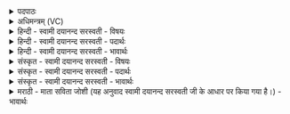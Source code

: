 <details><summary>पदपाठः</summary>

यु॒क्ष्व। हि। के॒शिना॑। हरी॒ऽइति॒ हरी॑। वृष॑णा। क॒क्ष्य॒प्रेति॑ कक्ष्य॒ऽप्रा। अथ॑। नः॒। इ॒न्द्र॒। सो॒मपा॒ इति॑ सोमऽपाः। गि॒राम्। उप॑श्रुति॒मित्युप॑ऽश्रुतिम्। च॒र॒। उ॒प॒या॒मगृ॑हीत॒ इत्यु॑पया॒मऽगृ॑हीतः। अ॒सि॒। इन्द्रा॑य। त्वा॒। षो॒ड॒शिने॑। ए॒षः। ते॒। योनिः॑। इन्द्रा॑य। त्वा॒। षो॒ड॒शिने॑। ३४।
</details>

<details><summary>अधिमन्त्रम् (VC)</summary>

- गृहपतिर्देवता
- मधुच्छन्दा ऋषिः
- विराड् आर्षी अनुष्टुप्
- गान्धारः
</details>

<details><summary>हिन्दी - स्वामी दयानन्द सरस्वती - विषयः</summary>

अब राजविषय में उक्त प्रकार से गृहाश्रम का धर्म अगले मन्त्र में कहा है ॥
</details>

<details><summary>हिन्दी - स्वामी दयानन्द सरस्वती - पदार्थः</summary>

पदार्थान्वयभाषाः -  हे (सोमपाः) ऐश्वर्य्य की रक्षा करने और (इन्द्र) शत्रुओं का विनाश करनेवाले ! तुम (केशिना) जिनके अच्छे-अच्छे बाल हैं, उन (वृषणा) बैल के समान बलवान् (कक्ष्यप्रा) अभीष्ट देश तक पहुँचानेवाले (हरी) यान के चलानेहारे घोड़ों को (रथे) रथ में (युक्ष्व) जोड़ो (अथ) इसके अनन्तर (नः) हम लोगों की (गिराम्) विनयपत्रों को (उपश्रुतिम्) प्रार्थना को (हि) चित्त देकर (चर) जानो। आप (उपयमागृहीतः) गृहाश्रम की सामग्री को ग्रहण किये हुए (असि) हैं, इस कारण (षोडशिने) सोलह कलाओं से परिपूर्ण (इन्द्राय) परमैश्वर्य्य के लिये (त्वा) तुझ को उपदेश करता हूँ कि जो (एषः) यह (ते) तेरा (योनिः) घर है, इस (षोडशिने) सोलह कलाओं से परिपूर्ण (इन्द्राय) परमैश्वर्य्य देनेवाले गृहाश्रम के लिये (त्वा) तुझे आज्ञा देता हूँ ॥३४॥
</details>

<details><summary>हिन्दी - स्वामी दयानन्द सरस्वती - भावार्थः</summary>

भावार्थभाषाः -  इस मन्त्र में पिछले मन्त्र से ‘रथम्’ यह पद अर्थ से आता है। प्रजा, सेना और सभा के मनुष्य सभाध्यक्ष से ऐसे कहें कि आपको शत्रुओं के विनाश और राज्य भर में न्याय रखने के लिये घोड़े आदि सेना के अङ्गों की अच्छी शिक्षा देकर आनन्दित और बलवाले रखने चाहियें, फिर हम लोगों के विनयपत्रों को सुनकर राज्य और ऐश्वर्य्य की भी रक्षा करनी चाहिये ॥३४॥
</details>

<details><summary>संस्कृत - स्वामी दयानन्द सरस्वती - विषयः</summary>

अथ राजविषये प्रतिपादितप्रकारेण गृहस्थधर्म्ममाह ॥
</details>

<details><summary>संस्कृत - स्वामी दयानन्द सरस्वती - पदार्थः</summary>

पदार्थान्वयभाषाः -  हे सोमपा इन्द्र ! त्वं केशिना वृषणा कक्ष्यप्रा हरी रथे युक्ष्व। अथेत्यनन्तरं नोऽस्माकं गिरामुपश्रुतिं हि चर। उपयामेत्यस्यान्वयोऽपि पूर्ववत् ॥३४॥
</details>

<details><summary>संस्कृत - स्वामी दयानन्द सरस्वती - भावार्थः</summary>

भावार्थभाषाः -  अस्मिन्मन्त्रे रथमिति पदस्य सम्बन्धः। प्रजासभासेनाजनाः सभाध्यक्षं ब्रूयुः। शुचिना त्वया न्यायस्थितये चत्वारि सेनाङ्गानि सुशिक्षितानि हृष्टपुष्टानि रक्षणीयानि, पुनरस्माकं प्रार्थनानुकूल्येन राजैश्वर्य्यरक्षापि कार्य्येति ॥३४॥
</details>

<details><summary>मराठी - माता सविता जोशी (यह अनुवाद स्वामी दयानन्द सरस्वती जी के आधार पर किया गया है।) - भावार्थः</summary>

भावार्थभाषाः -  या मंत्रात पूर्वीच्या मंत्रातील ‘रथं’ या शब्दाचा अर्थ अभिप्रेत आहे. प्रजा, सेना, सभा यांनी राजाला अशी सूचना केली पाहिजे की, शत्रूंचा नाश करण्यासाठी व राज्यात न्याय टिकण्यासाठी घोडे इत्यादी सेनेच्या विभागाला प्रशिक्षण द्यावे व आनंदी ठेवावे तसेच बलवानही बनवावे. वरील सर्व लोकांच्या विनंतीपत्राचा विचार करून राजाने राज्य व ऐश्वर्य यांचे रक्षण केले पाहिजे.
</details>